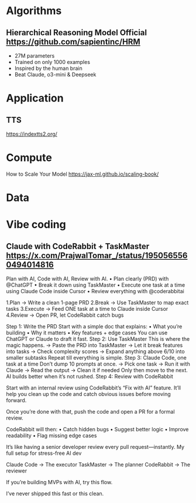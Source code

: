 # Algorithms

## Hierarchical Reasoning Model Official https://github.com/sapientinc/HRM
- 27M parameters
- Trained on only 1000 examples
- Inspired by the human brain
- Beat Claude, o3-mini & Deepseek

# Application
## TTS
https://indextts2.org/

# Compute
How to Scale Your Model https://jax-ml.github.io/scaling-book/

# Data

# Vibe coding
## Claude with CodeRabbit + TaskMaster https://x.com/PrajwalTomar_/status/1950565560494014816
Plan with AI, Code with AI, Review with AI.
• Plan clearly (PRD) with @ChatGPT
• Break it down using TaskMaster
• Execute one task at a time using Claude Code inside Cursor
• Review everything with @coderabbitai

1.Plan → Write a clean 1-page PRD
2.Break → Use TaskMaster to map exact tasks
3.Execute → Feed ONE task at a time to Claude inside Cursor
4.Review → Open PR, let CodeRabbit catch bugs

Step 1: Write the PRD
Start with a simple doc that explains:
• What you’re building
• Why it matters
• Key features + edge cases
You can use ChatGPT or Claude to draft it fast.
Step 2: Use TaskMaster
This is where the magic happens.
→ Paste the PRD into TaskMaster
→ Let it break features into tasks
→ Check complexity scores
→ Expand anything above 6/10 into smaller subtasks
Repeat till everything is simple.
Step 3: Claude Code, one task at a time
Don’t dump 10 prompts at once.
→ Pick one task
→ Run it with Claude
→ Read the output
→ Clean it if needed
Only then move to the next.
AI builds better when it’s not rushed.
Step 4: Review with CodeRabbit

Start with an internal review using CodeRabbit’s “Fix with AI” feature.
It’ll help you clean up the code and catch obvious issues before moving forward.

Once you’re done with that, push the code and open a PR for a formal review.

CodeRabbit will then:
• Catch hidden bugs
• Suggest better logic
• Improve readability
• Flag missing edge cases

It’s like having a senior developer review every pull request—instantly.
My full setup for stress-free AI dev

Claude Code → The executor
TaskMaster → The planner
CodeRabbit → The reviewer

If you’re building MVPs with AI, try this flow.

I’ve never shipped this fast or this clean.
